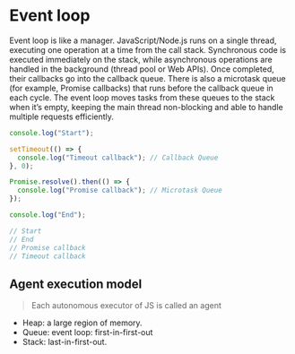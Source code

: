 # Event loop

Event loop is like a manager.
JavaScript/Node.js runs on a single thread, executing one operation at a time from the call stack.
Synchronous code is executed immediately on the stack, while asynchronous operations are handled in the background (thread pool or Web APIs). Once completed, their callbacks go into the callback queue.
There is also a microtask queue (for example, Promise callbacks) that runs before the callback queue in each cycle.
The event loop moves tasks from these queues to the stack when it’s empty, keeping the main thread non-blocking and able to handle multiple requests efficiently.

```js
console.log("Start");

setTimeout(() => {
  console.log("Timeout callback"); // Callback Queue
}, 0);

Promise.resolve().then(() => {
  console.log("Promise callback"); // Microtask Queue
});

console.log("End");

// Start
// End
// Promise callback
// Timeout callback
```

## Agent execution model

> Each autonomous executor of JS is called an agent

- Heap: a large region of memory.
- Queue: event loop: first-in-first-out
- Stack: last-in-first-out.
